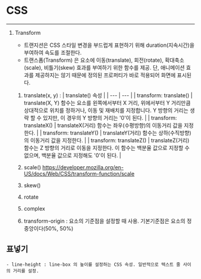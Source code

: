 # CSS
-----
1. Transform
    - 트랜지션은 CSS 스타일 변경을 부드럽게 표현하기 위해 duration(지속시간)을 부여하여 속도를 조절한다.
    - 트랜스폼(Transform) 은 요소에 이동(translate), 회전(rotate), 확대축소(scale), 비틀기(skew) 효과를 부여하기 위한 함수를 제공. 단, 애니메이션 효과를 제공하지는 않기 때문에 정의된 프로퍼티가 바로 적용되어 화면에 표시된다.

    1. translate(x, y) : 
    | translate() 속성    |
    | --- | --- |
    | transform: translate()    | translate(X, Y) 함수는 요소를 왼쪽에서부터 X 거리, 위에서부터 Y 거리만큼 상대적으로 위치를 정하거나, 이동 및 재배치를 지정합니다. Y 방향의 거리는 생략 할 수 있지만, 이 경우의 Y 방향의 거리는 '0'이 된다.    |
    | transform: translateX()    | translateX(거리) 함수는 좌우(수평방향)의 이동거리 값을 지정한다.    |
    | transform: translateY()    | translateY(거리) 함수는 상하(수직방향)의 이동거리 값을 지정한다.    |
    | transform: translateZ()    | translateZ(거리) 함수는 Z 방향의 거리로 이동을 지정한다. 이 함수는 백분율 값으로 지정할 수 없으며, 백분율 값으로 지정해도 '0'이 된다.   |
    
    2. scale() https://developer.mozilla.org/en-US/docs/Web/CSS/transform-function/scale
    3. skew()
    4. rotate
    5. complex
    
    6. transform-origin : 요소의 기준점을 설정할 때 사용. 기본기준점은 요소의 정중앙이다(50%, 50%)
## 표넣기

    - line-height : line-box 의 높이를 설정하는 CSS 속성. 일반적으로 텍스트 줄 사이의 거리를 설정.

